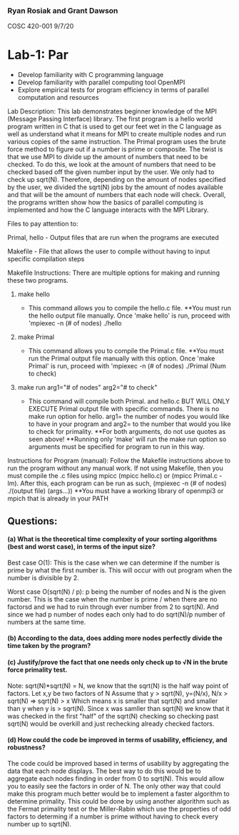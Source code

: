 ### Ryan Rosiak and Grant Dawson
COSC 420-001
9/7/20

# Lab-1: Par
* Develop familiarity with C programming language
* Develop familiarity with parallel computing tool OpenMPI
* Explore empirical tests for program efficiency in terms of parallel computation and resources
 

Lab Description:
This lab demonstrates beginner knowledge of the MPI (Message Passing Interface) library. The
first program is a hello world program written in C that is used to get our feet wet in the C
language as well as understand what it means for MPI to create multiple nodes and run various
copies of the same instruction. The Primal program uses the brute force method to figure out
if a number is prime or composite. The twist is that we use MPI to divide up the amount of
numbers that need to be checked. To do this, we look at the amount of numbers that need to be 
checked based off the given number input by the user. We only had to check up sqrt(N). Therefore,
depending on the amount of nodes specified by the user, we divided the sqrt(N) jobs by the amount
of nodes available and that will be the amount of numbers that each node will check. Overall, the
programs written show how the basics of parallel computing is implemented and how the C language 
interacts with the MPI Library.

Files to pay attention to:

Primal, hello - Output files that are run when the programs are executed

Makefile - File that allows the user to compile without having to input specific compilation steps

Makefile Instructions:
There are multiple options for making and running these two programs.

1. make hello
    * This command allows you to compile the hello.c file. **You must run the hello output file
    manually. Once 'make hello' is run, proceed with 'mpiexec -n (# of nodes) ./hello

2. make Primal
    * This command allows you to compile the Primal.c file. **You must run the Primal output file
    manually with this option. Once 'make Primal' is run, proceed with 
    'mpiexec -n (# of nodes) ./Primal (Num to check)

3. make run arg1="# of nodes" arg2="# to check"
    * This command will compile both Primal. and hello.c BUT WILL ONLY EXECUTE Primal output file
    with specific commands. There is no make run option for hello. arg1= the number of nodes
    you would like to have in your program and arg2= to the number that would you like to check for
    primality. **For both arguments, do not use quotes as seen above! **Running only 'make' will
    run the make run option so arguments must be specified for program to run in this way.

Instructions for Program (manual):
Follow the Makefile instructions above to run the program without any manual work. If not using
Makefile, then you must compile the .c files using mpicc (mpicc hello.c) or (mpicc Primal.c -lm).
After this, each program can be run as such, (mpiexec -n (# of nodes) ./(output file) (args...))
**You must have a working library of openmpi3 or mpich that is already in your PATH

## Questions:




#### (a) What is the theoretical time complexity of your sorting algorithms (best and worst case), in terms of the input size?
Best case O(1): This is the case when we can determine if the number is prime by what the first number is.
   This will occur with out program when the number is divisible by 2. 
   
Worst case O(sqrt(N) / p): p being the number of nodes and N is the given number. This is the case when
   the number is prime / when there are no factorsd and we had to ruin through ever number from 2 to sqrt(N). 
   And since we had p number of nodes each only had to do sqrt(N)/p number of numbers at the same time.

#### (b) According to the data, does adding more nodes perfectly divide the time taken by the program?

#### (c) Justify/prove the fact that one needs only check up to √N in the brute force primality test.
Note: sqrt(N)*sqrt(N) = N, we know that the sqrt(N) is the half way point of factors. 
   Let x,y be two factors of N
   Assume that y > sqrt(N), y=(N/x), N/x > sqrt(N) => sqrt(N) > x
   Which means x is smaller that sqrt(N) and smaller than y when y is > sqrt(N). Since x was samller than sqrt(N) we know
   that it was checked in the first "half" of the sqrt(N) checking so checking past sqrt(N) would be overkill and just 
   rechecking already checked factors. 

#### (d) How could the code be improved in terms of usability, efficiency, and robustness?
The code could be improved based in terms of usability by aggregating the data that each node
    displays. The best way to do this would be to aggregate each nodes finding in order from 0 to 
    sqrt(N). This would allow you to easily see the factors in order of N. The only other way that
    could make this program much better would be to implement a faster algorithm to determine 
    primality. This could be done by using another algorithm such as the Fermat primality test or
    the Miller-Rabin which use the properties of odd factors to determing if a number is prime without
    having to check every number up to sqrt(N).

